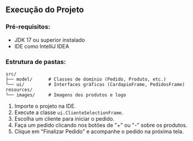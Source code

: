 
## Execução do Projeto

### Pré-requisitos:
- JDK 17 ou superior instalado
- IDE como IntelliJ IDEA

### Estrutura de pastas:
```
src/
├── model/      # Classes de domínio (Pedido, Produto, etc.)
└── ui/         # Interfaces gráficas (CardapioFrame, PedidosFrame)
resources/
└── images/     # Imagens dos produtos e logo
```
1. Importe o projeto na IDE.
2. Execute a classe `ui.ClienteSelectionFrame`.
3. Escolha um cliente para iniciar o pedido.
4. Faça um pedido clicando nos botões de "+" ou "-" sobre os produtos.
5. Clique em "Finalizar Pedido" e acompanhe o pedido na próxima tela.